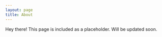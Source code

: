 ```yaml
---
layout: page
title: About
---
```


<p class="message">
  Hey there! This page is included as a placeholder. Will be updated soon.
</p>